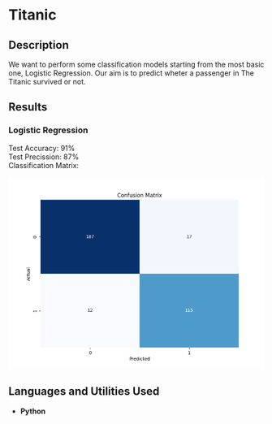<h1>Titanic</h1>

<h2>Description</h2>
We want to perform some classification models starting from the most basic one, Logistic Regression. Our aim is to predict wheter a passenger in The Titanic survived or not.
<h2>Results</h2>
<h3>Logistic Regression</h3>
Test Accuracy: 91%<br>
Test Precission: 87% <br>
Classification Matrix:

![Classification Matrix](logistic_regression_cm.png)






<h2>Languages and Utilities Used</h2>

- <b>Python</b>


